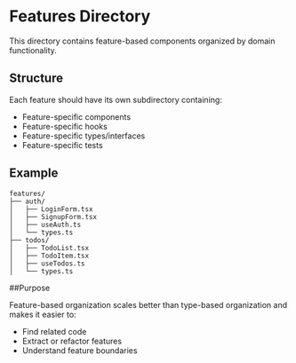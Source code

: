 # Features Directory

This directory contains feature-based components organized by domain functionality.

## Structure

Each feature should have its own subdirectory containing:
- Feature-specific components
- Feature-specific hooks
- Feature-specific types/interfaces
- Feature-specific tests

## Example

```
features/
├── auth/
│   ├── LoginForm.tsx
│   ├── SignupForm.tsx
│   ├── useAuth.ts
│   └── types.ts
├── todos/
│   ├── TodoList.tsx
│   ├── TodoItem.tsx
│   ├── useTodos.ts
│   └── types.ts
```

##Purpose

Feature-based organization scales better than type-based organization and makes it easier to:
- Find related code
- Extract or refactor features
- Understand feature boundaries
